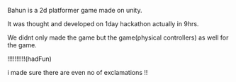 Bahun is a 2d platformer game made on unity.

It was thought and developed on 1day hackathon actually in 9hrs.

We didnt only made the game but the game(physical controllers) as well for the game.


!!!!!!!!!!(hadFun) 


i made sure there are even no of exclamations !!

